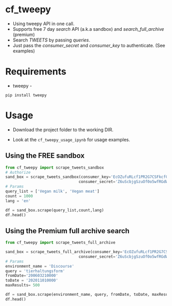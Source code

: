 # cf_tweepy

* Using tweepy API in one call. 
* Supports free 7 day *search* API  (a.k.a sandbox) and *search_full_archive* (premium)
* Search *TWEETS* by passing *queries*. 
* Just pass the *consumer_secret* and *consumer_key* to authenticate. (See examples)

# Requirements
* tweepy - 

```pip install tweepy```

# Usage
* Download the project folder to the working DIR.

* Look at the ```cf_tweepy_usage_ipynb``` for usage examples.

## Using the FREE sandbox
```python
from cf_tweepy import scrape_tweets_sandbox
# Authorize
sand_box = scrape_tweets_sandbox(consumer_key='EcOZufuRLcf1PR2G7CSFkcfGa',
                                consumer_secret='Z6uScbjgSzuOf0o5wfRGdWsIpeqY1GfAKlhXGwpiv6Xm36uo5Z')
# Params
query_list = ['Vegan milk', 'Vegan meat']
count = 1000
lang = 'en'

df = sand_box.scrape(query_list,count,lang)
df.head()

```

## Using the Premium full archive search

```python
from cf_tweepy import scrape_tweets_full_archive

sand_box = scrape_tweets_full_archive(consumer_key='EcOZufuRLcf1PR2G7CSFkcfGa',
                                consumer_secret='Z6uScbjgSzuOf0o5wfRGdWsIpeqY1GfAKlhXGwpiv6Xm36uo5Z')
# Params
environment_name = 'Discourse'
query = 'tierhaltungsform'
fromDate='200603210000'
toDate = '202011010000'   
maxResults= 500

df = sand_box.scrape(environment_name, query, fromDate, toDate, maxResults)
df.head()

```
